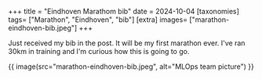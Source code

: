 +++
title = "Eindhoven Marathom bib"
date = 2024-10-04
[taxonomies]
tags= ["Marathon", "Eindhoven", "bib"]
[extra]
images= ["marathon-eindhoven-bib.jpeg"]
+++

Just received my bib in the post. It will be my first marathon ever. I've ran 30km in training and I'm curious how this is going to go. 

{{ image(src="marathon-eindhoven-bib.jpeg", alt="MLOps team picture") }}